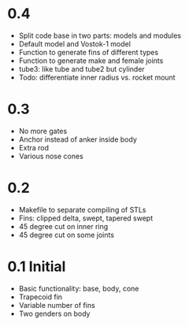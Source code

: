 # 0.4
* Split code base in two parts: models and modules 
* Default model and Vostok-1 model 
* Function to generate fins of different types
* Function to generate make and female joints
* tube3: like tube and tube2 but cylinder
* Todo: differentiate inner radius vs. rocket mount


# 0.3
* No more gates
* Anchor instead of anker inside body
* Extra rod 
* Various nose cones

# 0.2
* Makefile to separate compiling of STLs
* Fins: clipped delta, swept, tapered swept
* 45 degree cut on inner ring
* 45 degree cut on some joints

# 0.1 Initial
* Basic functionality: base, body, cone
* Trapecoid fin
* Variable number of fins
* Two genders on body